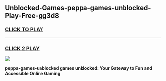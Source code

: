 
## Unblocked-Games-peppa-games-unblocked-Play-Free-gg3d8
<h3>
<a href="https://premium76.site?title=peppa-games-unblocked&ref=17A">CLICK TO PLAY</a></h3>
<hr>

<h3>
<a href="https://premium76.site?title=peppa-games-unblocked&ref=17A">CLICK 2 PLAY</a>
  
</h3>

<a href="https://premium76.site?title=peppa-games-unblocked&ref=17A"><img src="https://clearcache.store/games.png"></a>


**peppa-games-unblocked games unblocked: Your Gateway to Fun and Accessible Online Gaming**
